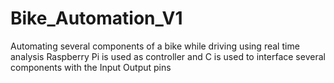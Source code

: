 # Bike_Automation_V1
Automating several components of a bike while driving using real time analysis
Raspberry Pi is used as controller and C is used to interface several components with the Input Output pins
